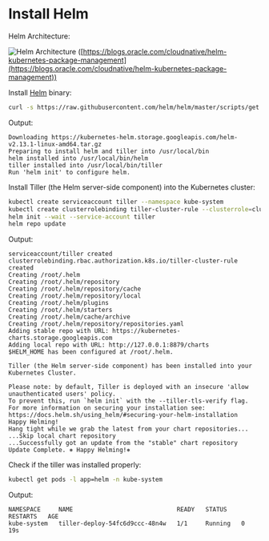 # Install Helm

Helm Architecture:

![Helm Architecture](https://cdn.app.compendium.com/uploads/user/e7c690e8-6ff9-102a-ac6d-e4aebca50425/5a29c3c1-7c6b-41fa-8082-bdc8a36177c9/Image/c64c01d08df64f4420e81f962fd13a23/screen_shot_2018_09_11_at_4_48_19_pm.png
"Helm Architecture")
([https://blogs.oracle.com/cloudnative/helm-kubernetes-package-management](https://blogs.oracle.com/cloudnative/helm-kubernetes-package-management))

Install [Helm](https://helm.sh/) binary:

```bash
curl -s https://raw.githubusercontent.com/helm/helm/master/scripts/get | bash
```

Output:

```shell
Downloading https://kubernetes-helm.storage.googleapis.com/helm-v2.13.1-linux-amd64.tar.gz
Preparing to install helm and tiller into /usr/local/bin
helm installed into /usr/local/bin/helm
tiller installed into /usr/local/bin/tiller
Run 'helm init' to configure helm.
```

Install Tiller (the Helm server-side component) into the Kubernetes cluster:

```bash
kubectl create serviceaccount tiller --namespace kube-system
kubectl create clusterrolebinding tiller-cluster-rule --clusterrole=cluster-admin --serviceaccount=kube-system:tiller
helm init --wait --service-account tiller
helm repo update
```

Output:

```shell
serviceaccount/tiller created
clusterrolebinding.rbac.authorization.k8s.io/tiller-cluster-rule created
Creating /root/.helm
Creating /root/.helm/repository
Creating /root/.helm/repository/cache
Creating /root/.helm/repository/local
Creating /root/.helm/plugins
Creating /root/.helm/starters
Creating /root/.helm/cache/archive
Creating /root/.helm/repository/repositories.yaml
Adding stable repo with URL: https://kubernetes-charts.storage.googleapis.com
Adding local repo with URL: http://127.0.0.1:8879/charts
$HELM_HOME has been configured at /root/.helm.

Tiller (the Helm server-side component) has been installed into your Kubernetes Cluster.

Please note: by default, Tiller is deployed with an insecure 'allow unauthenticated users' policy.
To prevent this, run `helm init` with the --tiller-tls-verify flag.
For more information on securing your installation see: https://docs.helm.sh/using_helm/#securing-your-helm-installation
Happy Helming!
Hang tight while we grab the latest from your chart repositories...
...Skip local chart repository
...Successfully got an update from the "stable" chart repository
Update Complete. ⎈ Happy Helming!⎈
```

Check if the tiller was installed properly:

```bash
kubectl get pods -l app=helm -n kube-system
```

Output:

```shell
NAMESPACE     NAME                             READY   STATUS    RESTARTS   AGE
kube-system   tiller-deploy-54fc6d9ccc-48n4w   1/1     Running   0          19s
```
